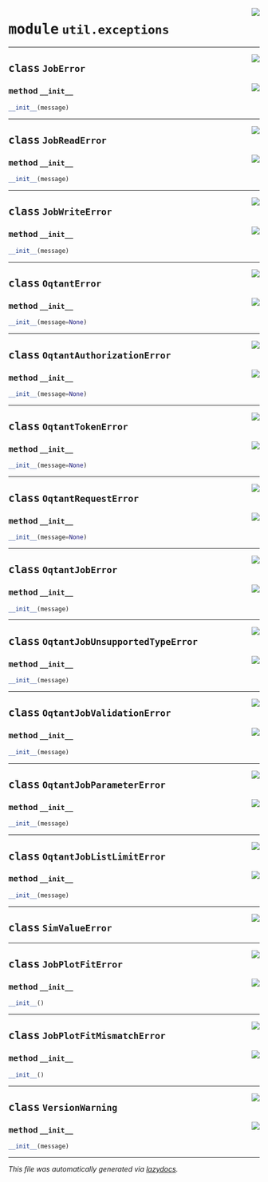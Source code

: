 <!-- markdownlint-disable -->

<a href="../../oqtant/util/exceptions.py#L0"><img align="right" style="float:right;" src="https://img.shields.io/badge/-source-cccccc?style=flat-square"></a>

# <kbd>module</kbd> `util.exceptions`






---

<a href="../../oqtant/util/exceptions.py#L16"><img align="right" style="float:right;" src="https://img.shields.io/badge/-source-cccccc?style=flat-square"></a>

## <kbd>class</kbd> `JobError`




<a href="../../oqtant/util/exceptions.py#L17"><img align="right" style="float:right;" src="https://img.shields.io/badge/-source-cccccc?style=flat-square"></a>

### <kbd>method</kbd> `__init__`

```python
__init__(message)
```









---

<a href="../../oqtant/util/exceptions.py#L21"><img align="right" style="float:right;" src="https://img.shields.io/badge/-source-cccccc?style=flat-square"></a>

## <kbd>class</kbd> `JobReadError`




<a href="../../oqtant/util/exceptions.py#L17"><img align="right" style="float:right;" src="https://img.shields.io/badge/-source-cccccc?style=flat-square"></a>

### <kbd>method</kbd> `__init__`

```python
__init__(message)
```









---

<a href="../../oqtant/util/exceptions.py#L25"><img align="right" style="float:right;" src="https://img.shields.io/badge/-source-cccccc?style=flat-square"></a>

## <kbd>class</kbd> `JobWriteError`




<a href="../../oqtant/util/exceptions.py#L17"><img align="right" style="float:right;" src="https://img.shields.io/badge/-source-cccccc?style=flat-square"></a>

### <kbd>method</kbd> `__init__`

```python
__init__(message)
```









---

<a href="../../oqtant/util/exceptions.py#L29"><img align="right" style="float:right;" src="https://img.shields.io/badge/-source-cccccc?style=flat-square"></a>

## <kbd>class</kbd> `OqtantError`




<a href="../../oqtant/util/exceptions.py#L30"><img align="right" style="float:right;" src="https://img.shields.io/badge/-source-cccccc?style=flat-square"></a>

### <kbd>method</kbd> `__init__`

```python
__init__(message=None)
```









---

<a href="../../oqtant/util/exceptions.py#L34"><img align="right" style="float:right;" src="https://img.shields.io/badge/-source-cccccc?style=flat-square"></a>

## <kbd>class</kbd> `OqtantAuthorizationError`




<a href="../../oqtant/util/exceptions.py#L30"><img align="right" style="float:right;" src="https://img.shields.io/badge/-source-cccccc?style=flat-square"></a>

### <kbd>method</kbd> `__init__`

```python
__init__(message=None)
```









---

<a href="../../oqtant/util/exceptions.py#L38"><img align="right" style="float:right;" src="https://img.shields.io/badge/-source-cccccc?style=flat-square"></a>

## <kbd>class</kbd> `OqtantTokenError`




<a href="../../oqtant/util/exceptions.py#L30"><img align="right" style="float:right;" src="https://img.shields.io/badge/-source-cccccc?style=flat-square"></a>

### <kbd>method</kbd> `__init__`

```python
__init__(message=None)
```









---

<a href="../../oqtant/util/exceptions.py#L42"><img align="right" style="float:right;" src="https://img.shields.io/badge/-source-cccccc?style=flat-square"></a>

## <kbd>class</kbd> `OqtantRequestError`




<a href="../../oqtant/util/exceptions.py#L30"><img align="right" style="float:right;" src="https://img.shields.io/badge/-source-cccccc?style=flat-square"></a>

### <kbd>method</kbd> `__init__`

```python
__init__(message=None)
```









---

<a href="../../oqtant/util/exceptions.py#L46"><img align="right" style="float:right;" src="https://img.shields.io/badge/-source-cccccc?style=flat-square"></a>

## <kbd>class</kbd> `OqtantJobError`




<a href="../../oqtant/util/exceptions.py#L47"><img align="right" style="float:right;" src="https://img.shields.io/badge/-source-cccccc?style=flat-square"></a>

### <kbd>method</kbd> `__init__`

```python
__init__(message)
```









---

<a href="../../oqtant/util/exceptions.py#L51"><img align="right" style="float:right;" src="https://img.shields.io/badge/-source-cccccc?style=flat-square"></a>

## <kbd>class</kbd> `OqtantJobUnsupportedTypeError`




<a href="../../oqtant/util/exceptions.py#L47"><img align="right" style="float:right;" src="https://img.shields.io/badge/-source-cccccc?style=flat-square"></a>

### <kbd>method</kbd> `__init__`

```python
__init__(message)
```









---

<a href="../../oqtant/util/exceptions.py#L55"><img align="right" style="float:right;" src="https://img.shields.io/badge/-source-cccccc?style=flat-square"></a>

## <kbd>class</kbd> `OqtantJobValidationError`




<a href="../../oqtant/util/exceptions.py#L47"><img align="right" style="float:right;" src="https://img.shields.io/badge/-source-cccccc?style=flat-square"></a>

### <kbd>method</kbd> `__init__`

```python
__init__(message)
```









---

<a href="../../oqtant/util/exceptions.py#L59"><img align="right" style="float:right;" src="https://img.shields.io/badge/-source-cccccc?style=flat-square"></a>

## <kbd>class</kbd> `OqtantJobParameterError`




<a href="../../oqtant/util/exceptions.py#L47"><img align="right" style="float:right;" src="https://img.shields.io/badge/-source-cccccc?style=flat-square"></a>

### <kbd>method</kbd> `__init__`

```python
__init__(message)
```









---

<a href="../../oqtant/util/exceptions.py#L63"><img align="right" style="float:right;" src="https://img.shields.io/badge/-source-cccccc?style=flat-square"></a>

## <kbd>class</kbd> `OqtantJobListLimitError`




<a href="../../oqtant/util/exceptions.py#L47"><img align="right" style="float:right;" src="https://img.shields.io/badge/-source-cccccc?style=flat-square"></a>

### <kbd>method</kbd> `__init__`

```python
__init__(message)
```









---

<a href="../../oqtant/util/exceptions.py#L67"><img align="right" style="float:right;" src="https://img.shields.io/badge/-source-cccccc?style=flat-square"></a>

## <kbd>class</kbd> `SimValueError`








---

<a href="../../oqtant/util/exceptions.py#L71"><img align="right" style="float:right;" src="https://img.shields.io/badge/-source-cccccc?style=flat-square"></a>

## <kbd>class</kbd> `JobPlotFitError`




<a href="../../oqtant/util/exceptions.py#L72"><img align="right" style="float:right;" src="https://img.shields.io/badge/-source-cccccc?style=flat-square"></a>

### <kbd>method</kbd> `__init__`

```python
__init__()
```









---

<a href="../../oqtant/util/exceptions.py#L78"><img align="right" style="float:right;" src="https://img.shields.io/badge/-source-cccccc?style=flat-square"></a>

## <kbd>class</kbd> `JobPlotFitMismatchError`




<a href="../../oqtant/util/exceptions.py#L79"><img align="right" style="float:right;" src="https://img.shields.io/badge/-source-cccccc?style=flat-square"></a>

### <kbd>method</kbd> `__init__`

```python
__init__()
```









---

<a href="../../oqtant/util/exceptions.py#L83"><img align="right" style="float:right;" src="https://img.shields.io/badge/-source-cccccc?style=flat-square"></a>

## <kbd>class</kbd> `VersionWarning`




<a href="../../oqtant/util/exceptions.py#L84"><img align="right" style="float:right;" src="https://img.shields.io/badge/-source-cccccc?style=flat-square"></a>

### <kbd>method</kbd> `__init__`

```python
__init__(message)
```











---

_This file was automatically generated via [lazydocs](https://github.com/ml-tooling/lazydocs)._

